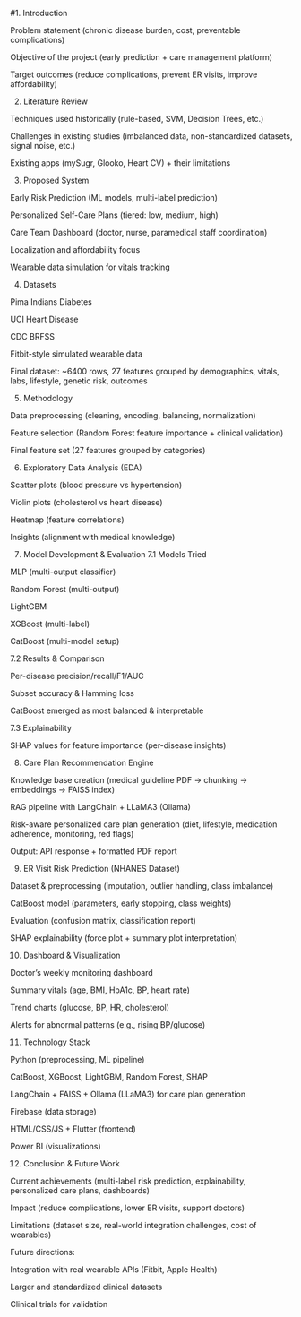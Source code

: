 #1. Introduction

Problem statement (chronic disease burden, cost, preventable complications)

Objective of the project (early prediction + care management platform)

Target outcomes (reduce complications, prevent ER visits, improve affordability)

2. Literature Review

Techniques used historically (rule-based, SVM, Decision Trees, etc.)

Challenges in existing studies (imbalanced data, non-standardized datasets, signal noise, etc.)

Existing apps (mySugr, Glooko, Heart CV) + their limitations

3. Proposed System

Early Risk Prediction (ML models, multi-label prediction)

Personalized Self-Care Plans (tiered: low, medium, high)

Care Team Dashboard (doctor, nurse, paramedical staff coordination)

Localization and affordability focus

Wearable data simulation for vitals tracking

4. Datasets

Pima Indians Diabetes

UCI Heart Disease

CDC BRFSS

Fitbit-style simulated wearable data

Final dataset: ~6400 rows, 27 features grouped by demographics, vitals, labs, lifestyle, genetic risk, outcomes

5. Methodology

Data preprocessing (cleaning, encoding, balancing, normalization)

Feature selection (Random Forest feature importance + clinical validation)

Final feature set (27 features grouped by categories)

6. Exploratory Data Analysis (EDA)

Scatter plots (blood pressure vs hypertension)

Violin plots (cholesterol vs heart disease)

Heatmap (feature correlations)

Insights (alignment with medical knowledge)

7. Model Development & Evaluation
7.1 Models Tried

MLP (multi-output classifier)

Random Forest (multi-output)

LightGBM

XGBoost (multi-label)

CatBoost (multi-model setup)

7.2 Results & Comparison

Per-disease precision/recall/F1/AUC

Subset accuracy & Hamming loss

CatBoost emerged as most balanced & interpretable

7.3 Explainability

SHAP values for feature importance (per-disease insights)

8. Care Plan Recommendation Engine

Knowledge base creation (medical guideline PDF → chunking → embeddings → FAISS index)

RAG pipeline with LangChain + LLaMA3 (Ollama)

Risk-aware personalized care plan generation (diet, lifestyle, medication adherence, monitoring, red flags)

Output: API response + formatted PDF report

9. ER Visit Risk Prediction (NHANES Dataset)

Dataset & preprocessing (imputation, outlier handling, class imbalance)

CatBoost model (parameters, early stopping, class weights)

Evaluation (confusion matrix, classification report)

SHAP explainability (force plot + summary plot interpretation)

10. Dashboard & Visualization

Doctor’s weekly monitoring dashboard

Summary vitals (age, BMI, HbA1c, BP, heart rate)

Trend charts (glucose, BP, HR, cholesterol)

Alerts for abnormal patterns (e.g., rising BP/glucose)

11. Technology Stack

Python (preprocessing, ML pipeline)

CatBoost, XGBoost, LightGBM, Random Forest, SHAP

LangChain + FAISS + Ollama (LLaMA3) for care plan generation

Firebase (data storage)

HTML/CSS/JS + Flutter (frontend)

Power BI (visualizations)

12. Conclusion & Future Work

Current achievements (multi-label risk prediction, explainability, personalized care plans, dashboards)

Impact (reduce complications, lower ER visits, support doctors)

Limitations (dataset size, real-world integration challenges, cost of wearables)

Future directions:



Integration with real wearable APIs (Fitbit, Apple Health)

Larger and standardized clinical datasets

Clinical trials for validation
